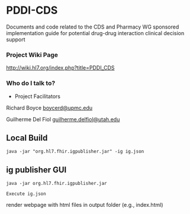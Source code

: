 # PDDI-CDS
Documents and code related to the CDS and Pharmacy WG sponsored implementation guide for potential drug-drug interaction clinical decision support

### Project Wiki Page ###

http://wiki.hl7.org/index.php?title=PDDI_CDS

### Who do I talk to? ###

* Project Facilitators

Richard Boyce boycerd@upmc.edu

Guilherme Del Fiol guilherme.delfiol@utah.edu

## Local Build
    java -jar "org.hl7.fhir.igpublisher.jar" -ig ig.json
    
    

## ig publisher GUI

    java -jar org.hl7.fhir.igpublisher.jar
     
    Execute ig.json
render webpage with html files in output folder (e.g., index.html)    

